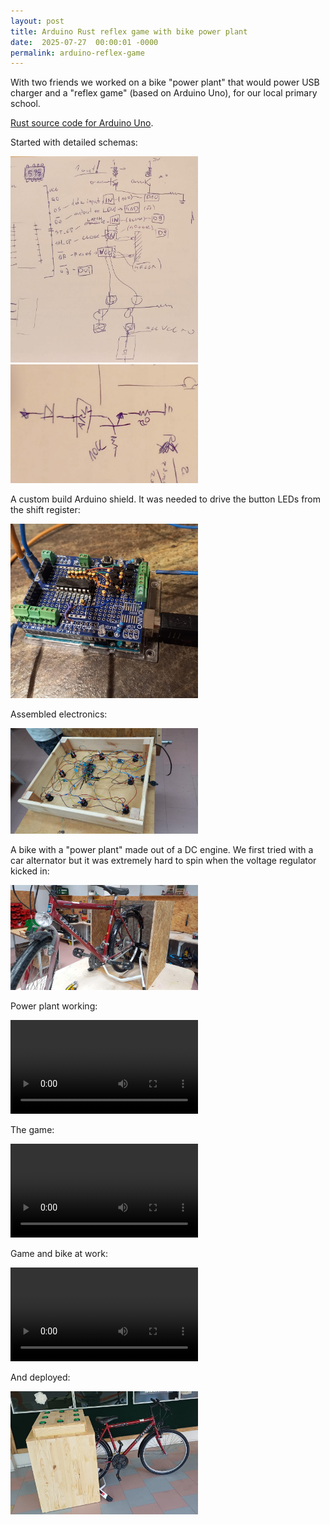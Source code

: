 ```yaml
---
layout: post
title: Arduino Rust reflex game with bike power plant
date:  2025-07-27  00:00:01 -0000
permalink: arduino-reflex-game
---
```


With two friends we worked on a bike "power plant" that would power USB
charger and a "reflex game" (based on Arduino Uno), for our local primary
school.

[Rust source code for Arduino Uno][1].

[1]: https://github.com/jakub-m/arduino-uno-rust-reflex-game

Started with detailed schemas:

  <a href="assets/arduino-bike/10_schema.jpeg">
    <img src="assets/arduino-bike/10_schema.jpeg" width="300em" />
  </a>

  <a href="assets/arduino-bike/11_schema.jpeg">
    <img src="assets/arduino-bike/11_schema.jpeg" width="300em" />
  </a>

A custom build Arduino shield. It was needed to drive the button LEDs from the
shift register:

  <a href="assets/arduino-bike/20_arduino_shield.jpeg">
    <img src="assets/arduino-bike/20_arduino_shield.jpeg" width="300em" />
  </a>

Assembled electronics:

  <a href="assets/arduino-bike/30_game_assembled.jpeg">
    <img src="assets/arduino-bike/30_game_assembled.jpeg" width="300em" />
  </a>

A bike with a "power plant" made out of a DC engine. We first tried with a car
alternator but it was extremely hard to spin when the voltage regulator kicked
in:

  <a href="assets/arduino-bike/33_bike.jpeg">
    <img src="assets/arduino-bike/33_bike.jpeg" width="300em" />
  </a>

Power plant working:

  <video width="300em" controls>
    <source src="assets/arduino-bike/35_power_plant.mov" type="video/quicktime">
    Your browser does not support the video tag.
    </source>
  </video>

The game:

  <video width="300em" controls>
    <source src="assets/arduino-bike/40_game_only.mov" type="video/quicktime">
    Your browser does not support the video tag.
    </source>
  </video>

Game and bike at work:

  <video width="300em" controls>
    <source src="assets/arduino-bike/50_full_setup.mov" type="video/quicktime">
    Your browser does not support the video tag.
    </source>
  </video>

And deployed:

  <a href="assets/arduino-bike/55_deployed.jpeg">
    <img src="assets/arduino-bike/55_deployed.jpeg" width="300em" />
  </a>

